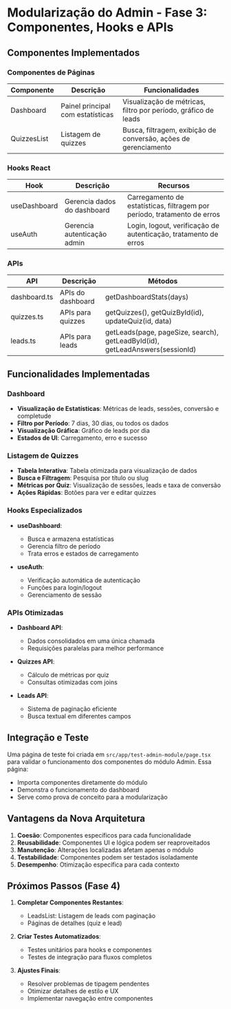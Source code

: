 # Modularização do Admin - Fase 3: Componentes, Hooks e APIs

## Componentes Implementados

### Componentes de Páginas

| Componente | Descrição | Funcionalidades |
|------------|-----------|----------------|
| Dashboard | Painel principal com estatísticas | Visualização de métricas, filtro por período, gráfico de leads |
| QuizzesList | Listagem de quizzes | Busca, filtragem, exibição de conversão, ações de gerenciamento |

### Hooks React

| Hook | Descrição | Recursos |
|------|-----------|----------|
| useDashboard | Gerencia dados do dashboard | Carregamento de estatísticas, filtragem por período, tratamento de erros |
| useAuth | Gerencia autenticação admin | Login, logout, verificação de autenticação, tratamento de erros |

### APIs

| API | Descrição | Métodos |
|-----|-----------|---------|
| dashboard.ts | APIs do dashboard | getDashboardStats(days) |
| quizzes.ts | APIs para quizzes | getQuizzes(), getQuizById(id), updateQuiz(id, data) |
| leads.ts | APIs para leads | getLeads(page, pageSize, search), getLeadById(id), getLeadAnswers(sessionId) |

## Funcionalidades Implementadas

### Dashboard

- **Visualização de Estatísticas**: Métricas de leads, sessões, conversão e completude
- **Filtro por Período**: 7 dias, 30 dias, ou todos os dados
- **Visualização Gráfica**: Gráfico de leads por dia
- **Estados de UI**: Carregamento, erro e sucesso

### Listagem de Quizzes

- **Tabela Interativa**: Tabela otimizada para visualização de dados
- **Busca e Filtragem**: Pesquisa por título ou slug
- **Métricas por Quiz**: Visualização de sessões, leads e taxa de conversão
- **Ações Rápidas**: Botões para ver e editar quizzes

### Hooks Especializados

- **useDashboard**:
  - Busca e armazena estatísticas
  - Gerencia filtro de período
  - Trata erros e estados de carregamento

- **useAuth**:
  - Verificação automática de autenticação
  - Funções para login/logout
  - Gerenciamento de sessão

### APIs Otimizadas

- **Dashboard API**:
  - Dados consolidados em uma única chamada
  - Requisições paralelas para melhor performance

- **Quizzes API**:
  - Cálculo de métricas por quiz
  - Consultas otimizadas com joins

- **Leads API**:
  - Sistema de paginação eficiente
  - Busca textual em diferentes campos

## Integração e Teste

Uma página de teste foi criada em `src/app/test-admin-module/page.tsx` para validar o funcionamento dos componentes do módulo Admin. Essa página:

- Importa componentes diretamente do módulo
- Demonstra o funcionamento do dashboard
- Serve como prova de conceito para a modularização

## Vantagens da Nova Arquitetura

1. **Coesão**: Componentes específicos para cada funcionalidade
2. **Reusabilidade**: Componentes UI e lógica podem ser reaproveitados
3. **Manutenção**: Alterações localizadas afetam apenas o módulo
4. **Testabilidade**: Componentes podem ser testados isoladamente
5. **Desempenho**: Otimização específica para cada contexto

## Próximos Passos (Fase 4)

1. **Completar Componentes Restantes**:
   - LeadsList: Listagem de leads com paginação
   - Páginas de detalhes (quiz e lead)

2. **Criar Testes Automatizados**:
   - Testes unitários para hooks e componentes
   - Testes de integração para fluxos completos

3. **Ajustes Finais**:
   - Resolver problemas de tipagem pendentes
   - Otimizar detalhes de estilo e UX
   - Implementar navegação entre componentes 